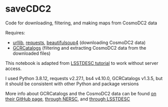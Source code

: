# saveCDC2
Code for downloading, filtering, and making maps from CosmoDC2 data

Requires:
* [urllib](https://docs.python.org/3/library/urllib.html), [requests](https://pypi.org/project/requests/), [beautifulsoup4](https://pypi.org/project/beautifulsoup4/) (downloading CosmoDC2 data)
* [GCRCatalogs](https://github.com/LSSTDESC/gcr-catalogs) (filtering and extracting CosmoDC2 data from the downloaded files)

This notebook is adapted from [LSSTDESC tutorial](https://github.com/LSSTDESC/gcr-catalogs/blob/master/examples/GCRCatalogs%20Demo.ipynb) to work without server access.

I used Python 3.8.12, requests v2.27.1, bs4 v4.10.0, GCRCatalogs v1.3.5, but it should be consistent with other Python and package versions

More info about GCRCatalogs and the CosmoDC2 data can be found [on their GitHub page](https://github.com/LSSTDESC/cosmodc2), [through NERSC]([https://data.lsstdesc.org/doc/cosmodc2](https://portal.nersc.gov/project/lsst/cosmoDC2/_README.html)), and [through LSSTDESC](https://data.lsstdesc.org/doc/cosmodc2)
